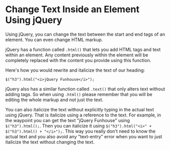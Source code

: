 # Change Text Inside an Element Using jQuery
Using jQuery, you can change the text between the start and end tags of an element. You can even change HTML markup.

jQuery has a function called `.html()` that lets you add HTML tags and text within an element. Any content previously within the element will be completely replaced with the content you provide using this function.

Here's how you would rewrite and italicize the text of our heading:

`$("h3").html("<i>jQuery Funhouse</i>");`

jQuery also has a similar function called `.text()` that only alters text without adding tags. So when using `.html()` please remember that you will be editing the whole markup and not just the text.

You can also italicize the text without explicitly typing in the actual text using jQuery. That is italicize using a reference to the text. For example, in the waypoint you can get the text "jQuery Funhouse" using `$("h3").html();`. Then you can italicize it using `$("h3").html("<i>" + $("h3").html() + "</i>");`. This way you really don't need to know the actual text and you also avoid any "text-entry" error when you want to just italicize the text without changing the text.
